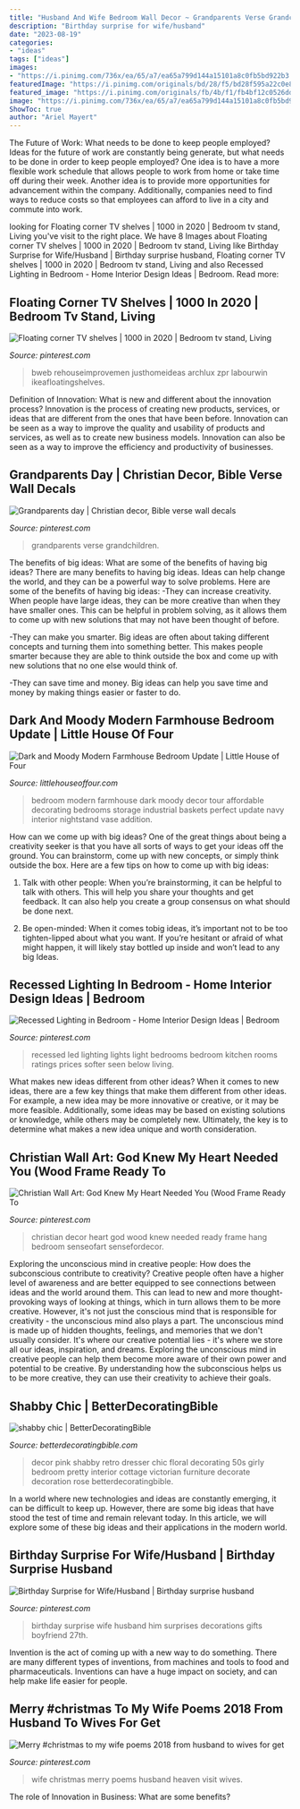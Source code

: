 ```yaml
---
title: "Husband And Wife Bedroom Wall Decor ~ Grandparents Verse Grandchildren"
description: "Birthday surprise for wife/husband"
date: "2023-08-19"
categories:
- "ideas"
tags: ["ideas"]
images:
- "https://i.pinimg.com/736x/ea/65/a7/ea65a799d144a15101a8c0fb5bd922b3.jpg"
featuredImage: "https://i.pinimg.com/originals/bd/28/f5/bd28f595a22c0e81686b54e74b2022a9.jpg"
featured_image: "https://i.pinimg.com/originals/fb/4b/f1/fb4bf12c0526ddc409142a175bbb8f2a.jpg"
image: "https://i.pinimg.com/736x/ea/65/a7/ea65a799d144a15101a8c0fb5bd922b3.jpg"
ShowToc: true
author: "Ariel Mayert"
---
```



The Future of Work: What needs to be done to keep people employed?
Ideas for the future of work are constantly being generate, but what needs to be done in order to keep people employed? One idea is to have a more flexible work schedule that allows people to work from home or take time off during their week. Another idea is to provide more opportunities for advancement within the company. Additionally, companies need to find ways to reduce costs so that employees can afford to live in a city and commute into work.

	

		
looking for Floating corner TV shelves | 1000 in 2020 | Bedroom tv stand, Living you've visit to the right place. We have 8 Images about Floating corner TV shelves | 1000 in 2020 | Bedroom tv stand, Living like Birthday Surprise for Wife/Husband | Birthday surprise husband, Floating corner TV shelves | 1000 in 2020 | Bedroom tv stand, Living and also Recessed Lighting in Bedroom - Home Interior Design Ideas | Bedroom. Read more:
		
    
## Floating Corner TV Shelves | 1000 In 2020 | Bedroom Tv Stand, Living

<img loading=lazy src="https://i.pinimg.com/736x/6b/f4/01/6bf401be29524c7a4fc53533eda93e67.jpg" onerror="this.onerror=null;this.src='https://tse4.mm.bing.net/th?id=OIP.3FCKLfKqeEQwu8pQJ683UgHaJ3&amp;pid=15.1';" alt="Floating corner TV shelves | 1000 in 2020 | Bedroom tv stand, Living">

_Source: pinterest.com_

>bweb rehouseimprovemen justhomeideas archlux zpr labourwin ikeafloatingshelves. 

	

Definition of Innovation: What is new and different about the innovation process?
Innovation is the process of creating new products, services, or ideas that are different from the ones that have been before. Innovation can be seen as a way to improve the quality and usability of products and services, as well as to create new business models. Innovation can also be seen as a way to improve the efficiency and productivity of businesses.

    
## Grandparents Day | Christian Decor, Bible Verse Wall Decals

<img loading=lazy src="https://i.pinimg.com/736x/de/5b/17/de5b17c09cf0b104a40de104871c8171--christian-decor-grandparents-day.jpg" onerror="this.onerror=null;this.src='https://tse2.mm.bing.net/th?id=OIP.rR8m2eyO3Z_nKMym2qdRwQHaFS&amp;pid=15.1';" alt="Grandparents day | Christian decor, Bible verse wall decals">

_Source: pinterest.com_

>grandparents verse grandchildren. 

	

The benefits of big ideas: What are some of the benefits of having big ideas?
There are many benefits to having big ideas. Ideas can help change the world, and they can be a powerful way to solve problems. Here are some of the benefits of having big ideas: 
-They can increase creativity. When people have large ideas, they can be more creative than when they have smaller ones. This can be helpful in problem solving, as it allows them to come up with new solutions that may not have been thought of before. 

-They can make you smarter. Big ideas are often about taking different concepts and turning them into something better. This makes people smarter because they are able to think outside the box and come up with new solutions that no one else would think of. 

-They can save time and money. Big ideas can help you save time and money by making things easier or faster to do.

    
## Dark And Moody Modern Farmhouse Bedroom Update | Little House Of Four

<img loading=lazy src="https://4.bp.blogspot.com/-eIcoFBtYOXw/WgjY9MphnjI/AAAAAAAAhQ4/sX0VyOsITeUuWlENgQAIr43vcEGZYVWugCEwYBhgL/s1600/Modern%2Bfarmhouse%2Bbedroom%2Bupdate-0729.jpg" onerror="this.onerror=null;this.src='https://tse4.mm.bing.net/th?id=OIP.0LhLAG0t2NuvI7up7GADxAHaLi&amp;pid=15.1';" alt="Dark and Moody Modern Farmhouse Bedroom Update | Little House of Four">

_Source: littlehouseoffour.com_

>bedroom modern farmhouse dark moody decor tour affordable decorating bedrooms storage industrial baskets perfect update navy interior nightstand vase addition. 

	

How can we come up with big ideas?
One of the great things about being a creativity seeker is that you have all sorts of ways to get your ideas off the ground. You can brainstorm, come up with new concepts, or simply think outside the box. Here are a few tips on how to come up with big ideas:
1) Talk with other people: When you’re brainstorming, it can be helpful to talk with others. This will help you share your thoughts and get feedback. It can also help you create a group consensus on what should be done next.

2) Be open-minded: When it comes tobig ideas, it’s important not to be too tighten-lipped about what you want. If you’re hesitant or afraid of what might happen, it will likely stay bottled up inside and won’t lead to any big Ideas.

    
## Recessed Lighting In Bedroom - Home Interior Design Ideas | Bedroom

<img loading=lazy src="https://i.pinimg.com/736x/ea/65/a7/ea65a799d144a15101a8c0fb5bd922b3.jpg" onerror="this.onerror=null;this.src='https://tse2.mm.bing.net/th?id=OIP.7VIcaUJXqgg-1XCKljN62AHaFk&amp;pid=15.1';" alt="Recessed Lighting in Bedroom - Home Interior Design Ideas | Bedroom">

_Source: pinterest.com_

>recessed led lighting lights light bedrooms bedroom kitchen rooms ratings prices softer seen below living. 

	

What makes new ideas different from other ideas?
When it comes to new ideas, there are a few key things that make them different from other ideas. For example, a new idea may be more innovative or creative, or it may be more feasible. Additionally, some ideas may be based on existing solutions or knowledge, while others may be completely new. Ultimately, the key is to determine what makes a new idea unique and worth consideration.

    
## Christian Wall Art: God Knew My Heart Needed You (Wood Frame Ready To

<img loading=lazy src="https://i.pinimg.com/originals/fb/4b/f1/fb4bf12c0526ddc409142a175bbb8f2a.jpg" onerror="this.onerror=null;this.src='https://tse2.mm.bing.net/th?id=OIP.BlT45GxgYppB0bfh_5ZXtAHaJk&amp;pid=15.1';" alt="Christian Wall Art: God Knew My Heart Needed You (Wood Frame Ready To">

_Source: pinterest.com_

>christian decor heart god wood knew needed ready frame hang bedroom senseofart sensefordecor. 

	

Exploring the unconscious mind in creative people: How does the subconscious contribute to creativity?
Creative people often have a higher level of awareness and are better equipped to see connections between ideas and the world around them. This can lead to new and more thought-provoking ways of looking at things, which in turn allows them to be more creative. However, it's not just the conscious mind that is responsible for creativity - the unconscious mind also plays a part. The unconscious mind is made up of hidden thoughts, feelings, and memories that we don't usually consider. It's where our creative potential lies - it's where we store all our ideas, inspiration, and dreams. Exploring the unconscious mind in creative people can help them become more aware of their own power and potential to be creative. By understanding how the subconscious helps us to be more creative, they can use their creativity to achieve their goals.

    
## Shabby Chic | BetterDecoratingBible

<img loading=lazy src="http://betterdecoratingbible.com/wp-content/uploads/2013/10/retro-pin-up-girly-room-floral-wallpaper-pink-dresser-50s-style-inteior-decor-design-better-decorating-bible-blog.jpg" onerror="this.onerror=null;this.src='https://tse1.mm.bing.net/th?id=OIP.i_TE6JdXTUKgvifs3IzyUwHaKj&amp;pid=15.1';" alt="shabby chic | BetterDecoratingBible">

_Source: betterdecoratingbible.com_

>decor pink shabby retro dresser chic floral decorating 50s girly bedroom pretty interior cottage victorian furniture decorate decoration rose betterdecoratingbible. 

	

In a world where new technologies and ideas are constantly emerging, it can be difficult to keep up. However, there are some big ideas that have stood the test of time and remain relevant today. In this article, we will explore some of these big ideas and their applications in the modern world.

    
## Birthday Surprise For Wife/Husband | Birthday Surprise Husband

<img loading=lazy src="https://i.pinimg.com/originals/bd/28/f5/bd28f595a22c0e81686b54e74b2022a9.jpg" onerror="this.onerror=null;this.src='https://tse3.mm.bing.net/th?id=OIP.2uUbDxf3FNdE02TxZYIwjQHaJ4&amp;pid=15.1';" alt="Birthday Surprise for Wife/Husband | Birthday surprise husband">

_Source: pinterest.com_

>birthday surprise wife husband him surprises decorations gifts boyfriend 27th. 

	

Invention is the act of coming up with a new way to do something. There are many different types of inventions, from machines and tools to food and pharmaceuticals. Inventions can have a huge impact on society, and can help make life easier for people.

    
## Merry #christmas To My Wife Poems 2018 From Husband To Wives For Get

<img loading=lazy src="https://i.pinimg.com/736x/56/e4/54/56e454432cac2a6a697b8a82a6858400.jpg" onerror="this.onerror=null;this.src='https://tse2.mm.bing.net/th?id=OIP.UXi3YZCSdmRmxW7QYb7HVwHaHa&amp;pid=15.1';" alt="Merry #christmas to my wife poems 2018 from husband to wives for get">

_Source: pinterest.com_

>wife christmas merry poems husband heaven visit wives. 

	

The role of Innovation in Business: What are some benefits?
 

